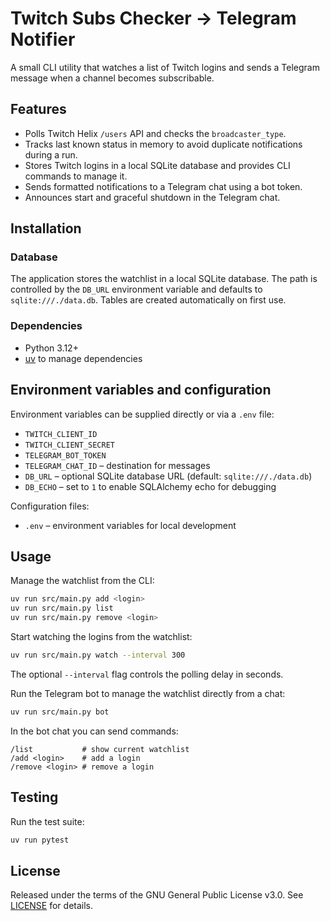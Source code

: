 # Twitch Subs Checker → Telegram Notifier

A small CLI utility that watches a list of Twitch logins and sends a Telegram message when a channel becomes subscribable.

## Features
- Polls Twitch Helix `/users` API and checks the `broadcaster_type`.
- Tracks last known status in memory to avoid duplicate notifications during a run.
- Stores Twitch logins in a local SQLite database and provides CLI commands to manage it.
- Sends formatted notifications to a Telegram chat using a bot token.
- Announces start and graceful shutdown in the Telegram chat.

## Installation

### Database
The application stores the watchlist in a local SQLite database. The path is
controlled by the `DB_URL` environment variable and defaults to
`sqlite:///./data.db`. Tables are created automatically on first use.

### Dependencies
- Python 3.12+
- [uv](https://docs.uv.dev/) to manage dependencies

## Environment variables and configuration
Environment variables can be supplied directly or via a `.env` file:

- `TWITCH_CLIENT_ID`
- `TWITCH_CLIENT_SECRET`
- `TELEGRAM_BOT_TOKEN`
- `TELEGRAM_CHAT_ID` – destination for messages
- `DB_URL` – optional SQLite database URL (default: `sqlite:///./data.db`)
- `DB_ECHO` – set to `1` to enable SQLAlchemy echo for debugging

Configuration files:

- `.env` – environment variables for local development

## Usage
Manage the watchlist from the CLI:

```bash
uv run src/main.py add <login>
uv run src/main.py list
uv run src/main.py remove <login>
```

Start watching the logins from the watchlist:

```bash
uv run src/main.py watch --interval 300
```

The optional `--interval` flag controls the polling delay in seconds.

Run the Telegram bot to manage the watchlist directly from a chat:

```bash
uv run src/main.py bot
```

In the bot chat you can send commands:

```
/list           # show current watchlist
/add <login>    # add a login
/remove <login> # remove a login
```

## Testing
Run the test suite:

```bash
uv run pytest
```

## License
Released under the terms of the GNU General Public License v3.0. See [LICENSE](LICENSE) for details.


